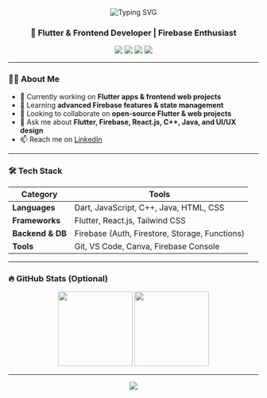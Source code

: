 <p align="center">
  <img src="https://readme-typing-svg.demolab.com?font=Fira+Code&pause=1000&color=00C6FF&center=true&vCenter=true&width=435&lines=Hi+I'm+Abdullah+Ahsan;Flutter+%7C+Firebase+%7C+Frontend+Dev;Clean+UI%2FUX+Lover;Welcome+to+my+GitHub+profile!" alt="Typing SVG" />
</p>

<h3 align="center">🚀 Flutter & Frontend Developer | Firebase Enthusiast</h3>

<p align="center">
  <img src="https://img.shields.io/badge/Flutter-%2302569B.svg?style=for-the-badge&logo=Flutter&logoColor=white"/>
  <img src="https://img.shields.io/badge/Firebase-ffca28?style=for-the-badge&logo=firebase&logoColor=black"/>
  <img src="https://img.shields.io/badge/React-20232A?style=for-the-badge&logo=react&logoColor=61DAFB"/>
  <img src="https://img.shields.io/badge/VS%20Code-007ACC?style=for-the-badge&logo=visual-studio-code&logoColor=white"/>
</p>

---

### 👨‍💻 About Me

- 🔭 Currently working on **Flutter apps & frontend web projects**  
- 🌱 Learning **advanced Firebase features & state management**  
- 👯 Looking to collaborate on **open-source Flutter & web projects**  
- 💬 Ask me about **Flutter, Firebase, React.js, C++, Java, and UI/UX design**  
- 📫 Reach me on [LinkedIn](https://www.linkedin.com/in/abdullah-ahsan-30b205306)

---

### 🛠️ Tech Stack

| Category | Tools |
|---------|-------|
| **Languages** | Dart, JavaScript, C++, Java, HTML, CSS |
| **Frameworks** | Flutter, React.js, Tailwind CSS |
| **Backend & DB** | Firebase (Auth, Firestore, Storage, Functions) |
| **Tools** | Git, VS Code, Canva, Firebase Console |

---

### 🔥 GitHub Stats (Optional)

<p align="center">
  <img src="https://github-readme-stats.vercel.app/api?username=your-github-username&show_icons=true&theme=tokyonight" height="150"/>
  <img src="https://github-readme-stats.vercel.app/api/top-langs/?username=your-github-username&layout=compact&theme=tokyonight" height="150"/>
</p>


---

<p align="center">
  <img src="https://capsule-render.vercel.app/api?type=waving&color=0:00c6ff,100:0072ff&height=120&section=footer"/>
</p>

